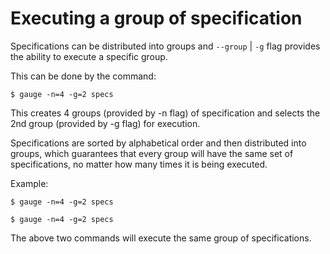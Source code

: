 # Executing a group of specification
Specifications can be distributed into groups and `--group` | `-g` flag provides the ability to execute a specific group.

This can be done by the command:

```
$ gauge -n=4 -g=2 specs

```

This creates 4 groups (provided by -n flag) of specification and selects the 2nd group (provided by -g flag) for execution.

Specifications are sorted by alphabetical order and then distributed into groups, which guarantees that every group will have the same set of specifications, no matter how many times it is being executed.

Example:

```
$ gauge -n=4 -g=2 specs
```

```
$ gauge -n=4 -g=2 specs
```

The above two commands will execute the same group of specifications.
